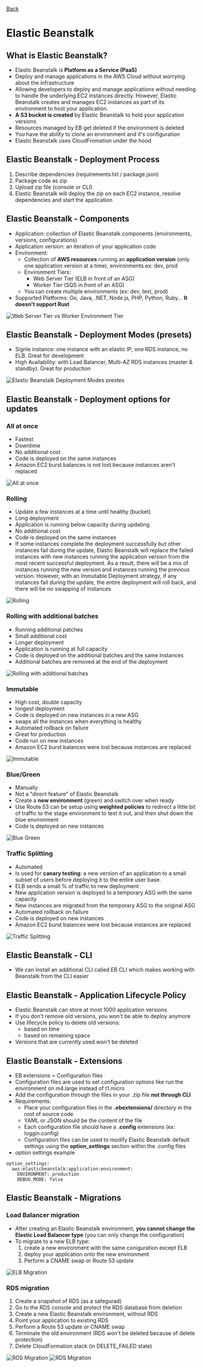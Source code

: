 [Back](./AWS.md)

# Elastic Beanstalk

## What is Elastic Beanstalk?

- Elastic Beanstalk is **Platform as a Service (PaaS)**
- Deploy and manage applications in the AWS Cloud without worrying about the infrastructure
- Allowing developers to deploy and manage applications without needing to handle the underlying EC2 instances directly. However, Elastic Beanstalk creates and manages EC2 instances as part of its environment to host your application.
- **A S3 bucket is created** by Elastic Beanstalk to hold your application versions
- Resources managed by EB get deleted if the environment is deleted
- You have the ability to clone an environment and it's configuration
- Elastic Beanstalk uses CloudFromation under the hood

## Elastic Beanstalk - Deployment Process

1. Describe dependencies (requirements.txt / package.json)
2. Package code as zip
3. Upload zip file (console or CLI)
4. Elastic Beanstalk will deploy the zip on each EC2 instance, resolve dependencies and start the application

## Elastic Beanstalk - Components

- Application: collection of Elastic Beanstalk components (environments, versions, configurations)
- Application version: an iteration of your application code
- Environment:
  - Collection of **AWS resources** running an **application version** (only one application version at a time), environments ex: dev, prod
  - Environment Tiers:
    - Web Server Tier (ELB in front of an ASG)
    - Worker Tier (SQS in front of an ASG)
  - You can create multiple environments (ex: dev, test, prod)
- Supported Platforms: Go, Java, .NET, Node.js, PHP, Python, Ruby... **It doesn't support Rust**

![Web Server Tier vs Worker Environment Tier](./assets/20.png)

## Elastic Beanstalk - Deployment Modes (presets)

- Signle instance: one instance with an elastic IP, one RDS instance, no ELB. Great for development
- High Availability: with Load Balancer, Multi-AZ RDS instances (master & standby). Great for production

![Elastic Beanstalk Deployment Modes prestes](./assets/21.png)

## Elastic Beanstalk - Deployment options for updates

### All at once

- Fastest
- Downtime
- No additional cost
- Code is deployed on the same instances
- Amazon EC2 burst balances is not lost because instances aren't replaced

![All at once](./assets/22.png)

### Rolling

- Update a few instances at a time until healthy (bucket)
- Long deployment
- Application is running below capacity during updating
- No additional cost
- Code is deployed on the same instances
- If some instances complete the deployment successfully but other instances fail during the update, Elastic Beanstalk will replace the failed instances with new instances running the application version from the most recent successful deployment. As a result, there will be a mix of instances running the new version and instances running the previous version. However, with an Immutable Deployment strategy, if any instances fail during the update, the entire deployment will roll back, and there will be no swapping of instances

![Rolling](./assets/23.png)

### Rolling with additional batches

- Running additional patches
- Small additional cost
- Longer deployment
- Application is running at full capacity
- Code is deployed on the additional batches and the same instances
- Additional batches are removed at the end of the deployment

![Rolling with additional batches](./assets/24.png)

### Immutable

- High cost, double capacity
- longest deployment
- Code is deployed on new instances in a new ASG
- swaps all the instances when everything is healthy
- Automated rollback on failure
- Great for production
- Code run on new instances
- Amazon EC2 burst balances were lost because instances are replaced

![Immutable](./assets/25.png)

### Blue/Green

- Manually
- Not a "direct feature" of Elastic Beanstalk
- Create a **new environment** (green) and switch over when ready
- Use Route 53 can be setup using **weighted policies** to redirect a little bit of traffic to the stage environment to test it out, and then shut down the blue environment
- Code is deployed on new instances

![Blue Green](./assets/26.png)

### Traffic Splitting

- Automated
- Is used for **canary testing**: a new version of an application to a small subset of users before deploying it to the entire user base.
- ELB sends a small % of traffic to new deployment
- New application version is deployed to a temporary ASG with the same capacity
- New instances are migrated from the temporary ASG to the original ASG
- Automated rollback on failure
- Code is deployed on new instances
- Amazon EC2 burst balances were lost because instances are replaced

![Traffic Splitting](./assets/27.png)

## Elastic Beanstalk - CLI

- We can install an additional CLI called EB CLI which makes working with Beanstalk from the CLI easier

## Elastic Beanstalk - Application Lifecycle Policy

- Elastic Beanstalk can store at most 1000 application versions
- If you don't remove old versions, you won't be able to deploy anymore
- Use lifecycle policy to delete old versions:
  - based on time
  - based on remaining space
- Versions that are currently used won't be deleted

## Elastic Beanstalk - Extensions

- EB extensions = Configuration files
- Configuration files are used to set configuration options like run the environment on m4.large instead of t1.micro
- Add the configuration through the files in your .zip file **not through CLI**
- Requirements:
  - Place your configuration files in the **.ebextensions/** directory in the root of source code
  - YAML or JSON should be the content of the file
  - Each configuration file should have a **.config** extensions (ex: loggin.config)
  - Configuration files can be used to modify Elastic Beanstalk default settings using the **option_settings** section within the .config files
- option settings example

```
option_settings:
  aws:elasticbeanstalk:application:environment:
    ENVIRONMENT: production
    DEBUG_MODE: false
```

## Elastic Beanstalk - Migrations

### Load Balancer migration

- After creating an Elastic Beanstalk environment, **you cannot change the Elastic Load Balancer type** (you can only change the configuration)
- To migrate to a new ELB type:
  1. create a new environment with the same coniguration except ELB
  2. deploy your application onto the new environment
  3. Perform a CNAME swap or Route 53 update

![ELB Migration](./assets/28.png)

### RDS migration

1. Create a snapshot of RDS (as a safegurad)
2. Go to the RDS console and protect the RDS database from deletion
3. Create a new Elastic Beanstalk environment, without RDS
4. Point your application to existing RDS
5. Perform a Route 53 update or CNAME swap
6. Terminate the old environment (RDS won't be deleted because of delete protection)
7. Delete CloudFormation stack (in DELETE_FAILED state)

![RDS Migration](./assets/29.png)
![RDS Migration](./assets/30.png)
